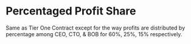 # Percentaged Profit Share

Same as Tier One Contract except for the way profits are distributed by percentage among
CEO, CTO, & BOB for 60%, 25%, 15% respectively. 